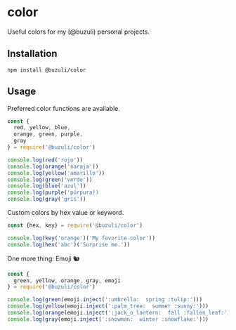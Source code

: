 # color

Useful colors for my (@buzuli) personal projects.

## Installation

```
npm install @buzuli/color
```

## Usage

Preferred color functions are available.

```javascript
const {
  red, yellow, blue,
  orange, green, purple,
  gray
} = require('@buzuli/color')

console.log(red('rojo'))
console.log(orange('naraja'))
console.log(yellow('amarillo'))
console.log(green('verde'))
console.log(blue('azul'))
console.log(purple('púrpura))
console.log(gray('gris'))
```

Custom colors by hex value or keyword.

```javascript
const {hex, key} = require('@buzuli/color')

console.log(key('orange')('My favorite color'))
console.log(hex('abc')('Surprise me.'))

```

One more thing:  Emoji 🐿

```javascript
const {
  green, yellow, orange, gray, emoji
} = require('@buzuli/color')

console.log(green(emoji.inject(':umbrella:  spring :tulip:')))
console.log(yellow(emoji.inject(':palm_tree:  summer :sunny:')))
console.log(orange(emoji.inject(':jack_o_lantern:  fall :fallen_leaf:')))
console.log(gray(emoji.inject(':snowman:  winter :snowflake:')))
```

